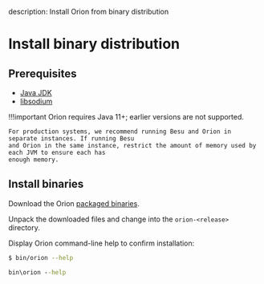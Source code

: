 description: Install Orion from binary distribution
<!--- END of page meta data -->

# Install binary distribution

## Prerequisites

* [Java JDK](http://www.oracle.com/technetwork/java/javase/downloads/index.html)
* [libsodium](Dependencies.md)

!!!important
    Orion requires Java 11+; earlier versions are not supported.
    
    For production systems, we recommend running Besu and Orion in separate instances. If running Besu 
    and Orion in the same instance, restrict the amount of memory used by each JVM to ensure each has 
    enough memory. 
    
## Install binaries

Download the Orion [packaged binaries](https://bintray.com/consensys/binaries/orion/_latestVersion#files).

Unpack the downloaded files and change into the `orion-<release>` directory. 

Display Orion command-line help to confirm installation: 

```bash tab="Linux/macOS"
$ bin/orion --help
```

```bat tab="Windows"
bin\orion --help
```